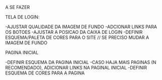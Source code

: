 A SE FAZER

TELA DE LOGIN:

-AJUSTAR QUALIDADE DA IMAGEM DE FUNDO
-ADCIONAR LINKS PARA OS BOTOES
-AJUSTAR A POSICAO DA CAIXA DE LOGIN
-DEFINIR ESQUEMA/PALETA DE CORES PARA O SITE
// SE PRECISO MUDAR A IMAGEM DE FUNDO

PAGINA INICIAL

-DEFINIR ESQUEMA DA PAGINA INICIAL
-CASO HAJA MAIS PAGINAS (N RECOMENDADO), ADICIONAR LINKS NA PAGINAL INICIAL
-DEFINIR ESQUEMA DE CORES PARA A PAGINA
